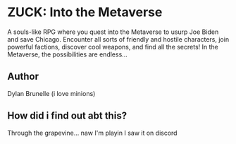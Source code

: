 # ZUCK: Into the Metaverse
A souls-like RPG where you quest into the Metaverse to usurp Joe Biden and save Chicago. Encounter all sorts of friendly and hostile characters, join powerful factions, discover cool weapons, and find all the secrets! In the Metaverse, the possibilities are endless... 
## Author
Dylan Brunelle (i love minions)
## How did i find out abt this?
Through the grapevine... naw I'm playin I saw it on discord
